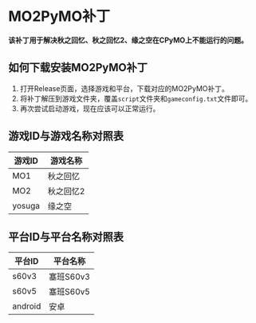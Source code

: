 # MO2PyMO补丁

**该补丁用于解决秋之回忆、秋之回忆2、缘之空在CPyMO上不能运行的问题。**

## 如何下载安装MO2PyMO补丁

1. 打开Release页面，选择游戏和平台，下载对应的MO2PyMO补丁。
1. 将补丁解压到游戏文件夹，覆盖`script`文件夹和`gameconfig.txt`文件即可。
1. 再次尝试启动游戏，现在应该可以正常运行。

## 游戏ID与游戏名称对照表

| 游戏ID | 游戏名称 |
| ------| -------|
| MO1   | 秋之回忆 |
| MO2   | 秋之回忆2 |
| yosuga| 缘之空  |

## 平台ID与平台名称对照表

| 平台ID | 平台名称 |
| ----- | ------- |
| s60v3 | 塞班S60v3|
| s60v5 | 塞班S60v5|
| android | 安卓 |
